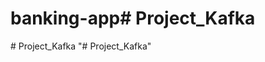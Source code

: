 # banking-app#   P r o j e c t _ K a f k a  
 #   P r o j e c t _ K a f k a  
 "# Project_Kafka" 

